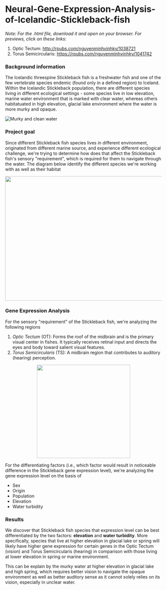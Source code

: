 # Neural-Gene-Expression-Analysis-of-Icelandic-Stickleback-fish

*Note: For the .html file, download it and open on your browser. For previews, click on these links*: 

1. Optic Tectum: http://rpubs.com/nguyenminhvinhky/1038721
2. Torus Semicircularis: https://rpubs.com/nguyenminhvinhky/1041742


### Background information
The Icelandic threespine Stickleback fish is a freshwater fish and one of the few vertebrate species endemic (found only in a defined region) to Iceland. Within the Icelandic Stickleback population, there are different species living in different ecological settings - some species live in low elevation, marine water environment that is marked with clear water, whereas others habitatuated in high elevation, glacial lake environment where the water is more murky and opaque.

![Murky and clean water](https://github.com/nguyenminhvinhky/Neural-Gene-Expression-Analysis-of-Icelandic-Stickleback-fish/assets/110079224/798cb7a8-1e5d-44a0-a270-06ff9c0cf147)


### Project goal
Since different Stickleback fish species lives in different environment, originated from different marine source, and experience different ecological challenge, we're trying to determine how does that affect the Stickleback fish's sensory "requirement", which is required for them to navigate through the water. The diagram below identify the different species we're working with as well as their habitat  

<p align = "center">
  <img src = "https://github.com/nguyenminhvinhky/Neural-Gene-Expression-Analysis-of-Icelandic-Stickleback-fish/assets/110079224/bc6b87a5-a214-4453-9087-2f7287097c1a" width = "600" height = "400">
</p>


### Gene Expression Analysis
For the sensory "requirement" of the Stickleback fish, we're analyzing the following regions

1. *Optic Tectum* (OT): Forms the roof of the midbrain and is the primary visual center in fishes. It typically receives retinal input and directs the eyes and body toward salient visual features.
2. *Torus Semicircularis* (TS): A midbrain region that contributes to auditory (hearing) perception.

<p align = "center">
<img src = "https://github.com/nguyenminhvinhky/Neural-Gene-Expression-Analysis-of-Icelandic-Stickleback-fish/assets/110079224/4e782601-4308-4e0e-9fc5-18f09436ba02" width = "300" height = "300">
</p>

For the differentiating factors (i.e., which factor would result in noticeable difference in the Stickleback gene expression level), we're analyzing the gene expression level on the basis of

- Sex  
- Origin  
- Population  
- Elevation 
- Water turbidity


### Results
We discover that Stickleback fish species that expression level can be best differentiated by the two factors: **elevation** and **water turbidity**. More specifically, species that live at higher elevation in glacial lake or spring will likely have higher gene expression for certain genes in the Optic Tectum (vision) and Torus Semicircularis (hearing) in comparison with those living at lower elevation in spring or marine environment. 

This can be explain by the murky water at higher elevation in glacial lake and high spring, which requires better vision to navigate the opaque environment as well as better auditory sense as it cannot solely relies on its vision, especially in unclear water.
